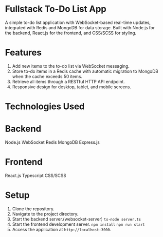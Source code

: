 # Fullstack To-Do List App
A simple to-do list application with WebSocket-based real-time updates, integrated with Redis and MongoDB for data storage. Built with Node.js for the backend, React.js for the frontend, and CSS/SCSS for styling.

# Features

1. Add new items to the to-do list via WebSocket messaging.
2. Store to-do items in a Redis cache with automatic migration to MongoDB when the cache exceeds 50 items.
3. Retrieve all items through a RESTful HTTP API endpoint.
4. Responsive design for desktop, tablet, and mobile screens.

# Technologies Used

# Backend
Node.js
WebSocket 
Redis
MongoDB
Express.js

# Frontend
React.js
Typescript
CSS/SCSS

# Setup
1. Clone the repository.
2. Navigate to the project directory.
3. Start the backend server.(websocket-server)
   `ts-node server.ts`
4. Start the frontend development server.
   `npm install`
   `npm run start`
6. Access the application at `http://localhost:3000`.

